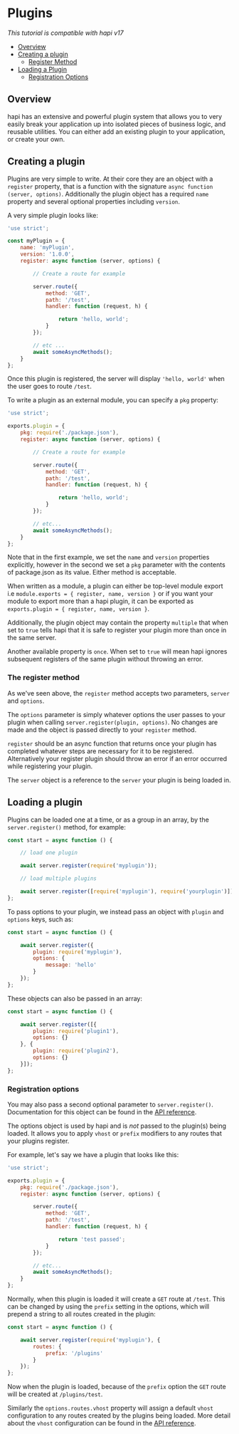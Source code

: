 # Plugins

_This tutorial is compatible with hapi v17_

- [Overview](#overview)
- [Creating a plugin](#create)
    - [Register Method](#register)
- [Loading a Plugin](#loading)
    - [Registration Options](#registration)


## <a name="overview" /> Overview

hapi has an extensive and powerful plugin system that allows you to very easily break your application up into isolated pieces of business logic, and reusable utilities. You can either add an existing plugin to your application, or create your own.  

## <a name="create" /> Creating a plugin

Plugins are very simple to write. At their core they are an object with a `register` property, that is a function with the signature `async function (server, options)`. Additionally the plugin object has a required `name` property and several optional properties including `version`.

A very simple plugin looks like:

```javascript
'use strict';

const myPlugin = {
    name: 'myPlugin',
    version: '1.0.0',
    register: async function (server, options) {

        // Create a route for example

        server.route({
            method: 'GET',
            path: '/test',
            handler: function (request, h) {

                return 'hello, world';
            }
        });

        // etc ...
        await someAsyncMethods();
    }
};
```
Once this plugin is registered, the server will display `'hello, world'` when the user goes to route `/test`. 

To write a plugin as an external module, you can specify a `pkg` property:

```javascript
'use strict';

exports.plugin = {
    pkg: require('./package.json'),
    register: async function (server, options) {

        // Create a route for example

        server.route({
            method: 'GET',
            path: '/test',
            handler: function (request, h) {

                return 'hello, world';
            }
        });

        // etc...
        await someAsyncMethods();
    }
};
```

Note that in the first example, we set the `name` and `version` properties explicitly, however in the second we set a `pkg` parameter with the contents of package.json as its value. Either method is acceptable.

When written as a module, a plugin can either be top-level module export i.e `module.exports = { register, name, version }` or if you want your module to export more than a hapi plugin, it can be exported as `exports.plugin = { register, name, version }`.

Additionally, the plugin object may contain the property `multiple` that when set to `true` tells hapi that it is safe to register your plugin more than once in the same server.

Another available property is `once`. When set to `true` will mean hapi ignores subsequent registers of the same plugin without throwing an error.

### <a name="register" /> The register method

As we've seen above, the `register` method accepts two parameters, `server` and `options`.

The `options` parameter is simply whatever options the user passes to your plugin when calling `server.register(plugin, options)`. No changes are made and the object is passed directly to your `register` method.

`register` should be an async function that returns once your plugin has completed whatever steps are necessary for it to be registered. Alternatively your register plugin should throw an error if an error occurred while registering your plugin.

The `server` object is a reference to the `server` your plugin is being loaded in.

## <a name="loading" /> Loading a plugin

Plugins can be loaded one at a time, or as a group in an array, by the `server.register()` method, for example:

```javascript
const start = async function () {

    // load one plugin

    await server.register(require('myplugin'));

    // load multiple plugins

    await server.register([require('myplugin'), require('yourplugin')]);
};
```

To pass options to your plugin, we instead pass an object with `plugin` and `options` keys, such as:

```javascript
const start = async function () {

    await server.register({
        plugin: require('myplugin'),
        options: {
            message: 'hello'
        }
    });
};
```

These objects can also be passed in an array:

```javascript
const start = async function () {

    await server.register([{
        plugin: require('plugin1'),
        options: {}
    }, {
        plugin: require('plugin2'),
        options: {}
    }]);
};
```

### <a name="registration" /> Registration options

You may also pass a second optional parameter to `server.register()`. Documentation for this object can be found in the [API reference](/api#-await-serverregisterplugins-options).

The options object is used by hapi and is *not* passed to the plugin(s) being loaded. It allows you to apply `vhost` or `prefix` modifiers to any routes that your plugins register.

For example, let's say we have a plugin that looks like this:

```javascript
'use strict';

exports.plugin = {
    pkg: require('./package.json'),
    register: async function (server, options) {

        server.route({
            method: 'GET',
            path: '/test',
            handler: function (request, h) {

                return 'test passed';
            }
        });

        // etc...
        await someAsyncMethods();
    }
};
```

Normally, when this plugin is loaded it will create a `GET` route at `/test`. This can be changed by using the `prefix` setting in the options, which will prepend a string to all routes created in the plugin:

```javascript
const start = async function () {

    await server.register(require('myplugin'), {
        routes: {
            prefix: '/plugins'
        }
    });
};
```

Now when the plugin is loaded, because of the `prefix` option the `GET` route will be created at `/plugins/test`.

Similarly the `options.routes.vhost` property will assign a default `vhost` configuration to any routes created by the plugins being loaded. More detail about the `vhost` configuration can be found in the [API reference](/api#-serverrouteroute).